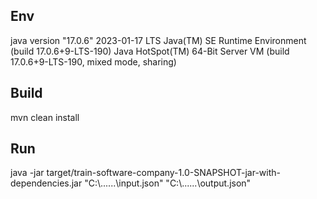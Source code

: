 ## Env

java version "17.0.6" 2023-01-17 LTS
Java(TM) SE Runtime Environment (build 17.0.6+9-LTS-190)
Java HotSpot(TM) 64-Bit Server VM (build 17.0.6+9-LTS-190, mixed mode, sharing)

## Build

mvn clean install

## Run

java -jar target/train-software-company-1.0-SNAPSHOT-jar-with-dependencies.jar "C:\\......\input.json"  "C:\\......\output.json"
